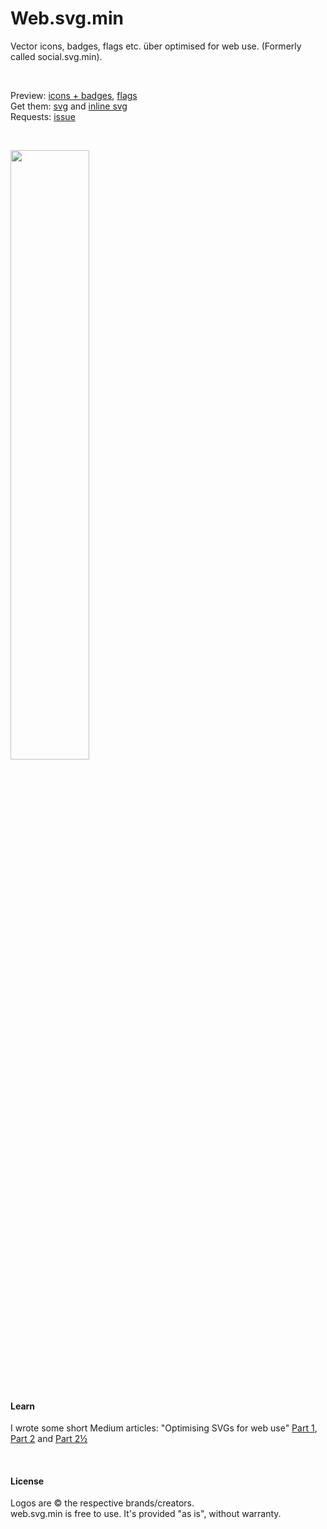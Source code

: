 # Web.svg.min
Vector icons, badges, flags etc. über optimised for web use. (Formerly called social.svg.min).  

<p>&nbsp;</p>

Preview: [icons + badges](http://codepen.io/larsenwork/pen/admEZM), [flags](http://codepen.io/larsenwork/details/vLpyqV/)  
Get them: [svg](https://github.com/larsenwork/social.svg.min/tree/master/svg) and [inline svg](https://github.com/larsenwork/web.svg.min/tree/master/inline%20svg)  
Requests: [issue](https://github.com/larsenwork/social.svg.min/issues/2)

<p>&nbsp;</p>

<a href="http://codepen.io/larsenwork/pen/admEZM"><img src="http://i.imgur.com/lJweSdM.png" width="50%" /></a>

<p>&nbsp;</p>

#### Learn
I wrote some short Medium articles: "Optimising SVGs for web use" [Part 1](https://medium.com/@larsenwork/optimising-svgs-for-web-use-part-1-67e8f2d4035), [Part 2](https://medium.com/@larsenwork/optimising-svgs-for-web-use-part-2-6711cc15df46) and [Part 2½](https://medium.com/@larsenwork/optimising-svgs-for-web-use-part-2-1-598815d74f9c)

<p>&nbsp;</p>

#### License
Logos are © the respective brands/creators.  
web.svg.min is free to use. It's provided "as is", without warranty.  

